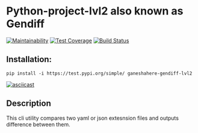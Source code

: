 # Python-project-lvl2 also known as Gendiff #  
[![Maintainability](https://api.codeclimate.com/v1/badges/ab2ec28011aada3650e0/maintainability)](https://codeclimate.com/github/Ganeshahere/python-project-lvl2/maintainability)
[![Test Coverage](https://api.codeclimate.com/v1/badges/ab2ec28011aada3650e0/test_coverage)](https://codeclimate.com/github/Ganeshahere/python-project-lvl2/test_coverage)
[![Build Status](https://travis-ci.org/Ganeshahere/python-project-lvl2.svg?branch=master)](https://travis-ci.org/Ganeshahere/python-project-lvl2)

## Installation: ##
    pip install -i https://test.pypi.org/simple/ ganeshahere-gendiff-lvl2
[![asciicast](https://asciinema.org/a/eHhdZ3avtxqhdA8mhhduKWItl.svg)](https://asciinema.org/a/eHhdZ3avtxqhdA8mhhduKWItl)
## Description ##
This cli utility compares two yaml or json extesnsion files and outputs difference between them.

